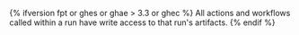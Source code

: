 {% ifversion fpt or ghes or ghae > 3.3 or ghec %}
All actions and workflows called within a run have write access to that run's artifacts.
{% endif %}
